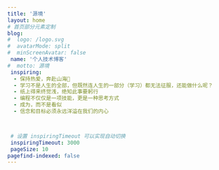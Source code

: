 ```yaml
---
title: '源境'
layout: home
# 首页部分元素定制
blog:
#  logo: /logo.svg
#  avatarMode: split
#  minScreenAvatar: false
 name: '个人技术博客'
#  motto: 源境
 inspiring:
  - 保持热爱，奔赴山海🎨
  - 学习不是人生的全部，但既然连人生的一部分（学习）都无法征服，还能做什么呢？
  - 纸上得来终觉浅，绝知此事要躬行
  - 编程不仅仅是一项技能，更是一种思考方式
  - 成为，而不是看似
  - 信念和目标必须永远洋溢在我们的内心



 # 设置 inspiringTimeout 可以实现自动切换
 inspiringTimeout: 3000
 pageSize: 10
pagefind-indexed: false
---
```

